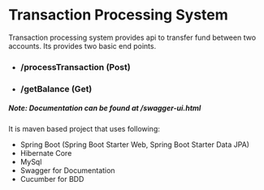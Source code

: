 # Transaction Processing System
Transaction processing system provides api to transfer fund between two accounts.
Its provides two basic end points.
  - ### /processTransaction (Post)
  - ### /getBalance (Get)
##### Note: Documentation can be found at /swagger-ui.html


It is maven based project that uses following:
  - Spring Boot (Spring Boot Starter Web, Spring Boot Starter Data JPA)
  - Hibernate Core
  - MySql
  - Swagger for Documentation
  - Cucumber for BDD